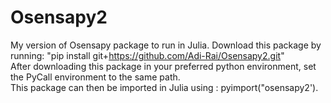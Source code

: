 # Osensapy2
My version of Osensapy package to run in Julia. 
Download this package by running: "pip install git+https://github.com/Adi-Rai/Osensapy2.git" <br />
After downloading this package in your preferred python environment, set the PyCall environment to the same path. <br />
This package can then be imported in Julia using : pyimport("osensapy2'). <br />
